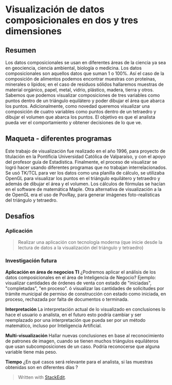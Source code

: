 
# Visualización de datos composicionales en dos y tres dimensiones

## Resumen

Los datos composicionales se usan en diferentes áreas de la ciencia ya sea en geociencia, ciencia ambiental, biología o medicina.  Los datos composicionales son aquellos datos que suman 1 o 100%.   Así el caso de la composición de alimentos podemos encontrar muestras con proteínas, minerales o lípidos; en el caso de residuos sólidos hallaremos muestras de material orgánico, papel, metal, vidrio, plástico, madera, tierra y otros.
   Sabemos que podemos visualizar composiciones de tres variables  como puntos dentro de un triángulo equilátero y poder dibujar el área que abarca los puntos.  Adicionalmente, como  novedad queremos visualizar una composición de cuatro variables como puntos dentro de un tetraedro y dibujar el volumen que abarca los puntos.
   El objetivo es que el analista pueda ver el comportamiento y obtener decisiones de lo que ve.
           
## Maqueta - diferentes programas
Este trabajo de visualización fue realizado en el año 1996, para proyecto de titulación en la Pontificia Universidad Católica de Valparaíso, y con el apoyo del profesor guía de Estadística.
    Finalmente, el proceso de visualizar se logró hacer usando diferentes programas que no trabajan interrelacionados.  
         Se usó TK/TCL para ver los datos como una planilla de cálculo, se utilizaba OpenGL para visualizar los puntos en el triángulo equilátero y tetraedro y además de dibujar el área y el volumen.  Los cálculos de fórmulas se hacían en el software de matemática Maple.  Otra alternativa de visualización a la de OpenGL era el uso de PovRay, para generar imágenes foto-realísticas del triángulo y tetraedro.  
    
       
## Desafíos
### Aplicación
>Realizar una aplicación con tecnología moderna (que inicie desde la lectura de datos a la visualización del triángulo y tetraedro)

### Investigación futura

**Aplicación en área de negocios TI**
        ¿Podremos aplicar el análisis de los datos composicionales en el área de Inteligencia de Negocio?  Ejemplo: visualizar cantidades de órdenes de venta con estado de "iniciadas", "completadas", "en proceso". ó visualizar las cantidades de solicitudes por trámite municipal de permiso de construcción con estado como iniciada, en proceso, rechazada por falta de documentos o terminada.
          	
**Interpretación**
      La interpretación actual de lo visualizado en conclusiones lo hace el usuario o analista, en el futuro esto podría cambiar y ser reemplazado por una interpretación que pueda ser por un método matemático, incluso por Inteligencia Artificial.

**Multi-visualización**
     Hallar nuevas conclusiones en base al reconocimiento de patrones de imagen, cuando se tienen muchos triángulos equiláteros que usan subcomposiciones de un caso.  Podría reconocerse que alguna variable tiene más peso.  
          
**Tiempo**
  ¿En qué casos será relevante para el analista, si las muestras obtenidas son en diferentes días ?

> Written with [StackEdit](https://stackedit.io/).
